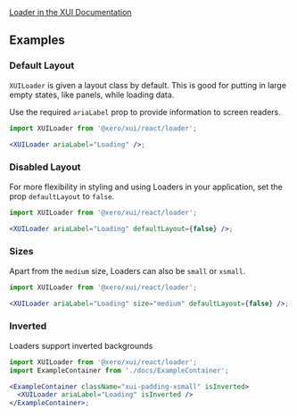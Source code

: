 <div class="xui-margin-vertical">
	<a href="../section-components-identifiers-loader.html" isDocLink>Loader in the XUI Documentation</a>
</div>

## Examples

### Default Layout

`XUILoader` is given a layout class by default. This is good for putting in large empty states, like panels, while loading data.

Use the required `ariaLabel` prop to provide information to screen readers.

```jsx harmony
import XUILoader from '@xero/xui/react/loader';

<XUILoader ariaLabel="Loading" />;
```

### Disabled Layout

For more flexibility in styling and using Loaders in your application, set the prop `defaultLayout` to `false`.

```jsx harmony
import XUILoader from '@xero/xui/react/loader';

<XUILoader ariaLabel="Loading" defaultLayout={false} />;
```

### Sizes

Apart from the `medium` size, Loaders can also be `small` or `xsmall`.

```jsx harmony
import XUILoader from '@xero/xui/react/loader';

<XUILoader ariaLabel="Loading" size="medium" defaultLayout={false} />;
```

### Inverted

Loaders support inverted backgrounds

```jsx harmony
import XUILoader from '@xero/xui/react/loader';
import ExampleContainer from './docs/ExampleContainer';

<ExampleContainer className="xui-padding-xsmall" isInverted>
  <XUILoader ariaLabel="Loading" isInverted />
</ExampleContainer>;
```

